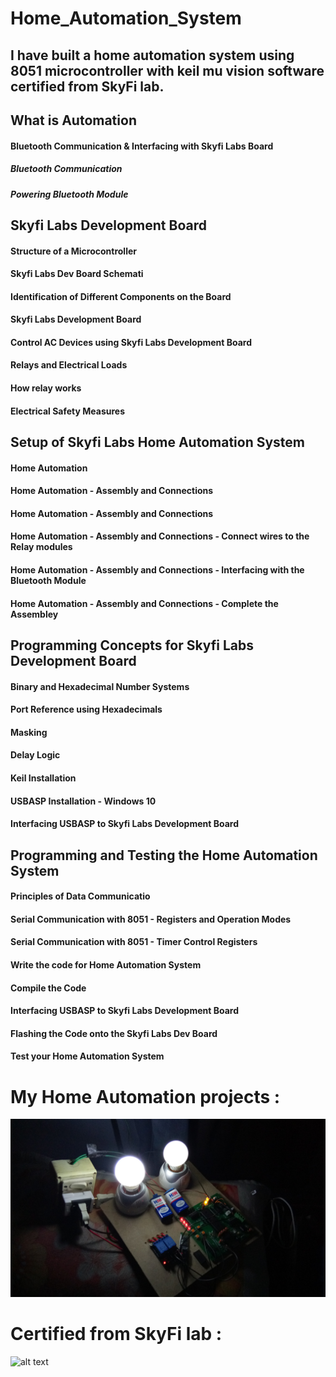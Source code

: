 # Home_Automation_System
## I have built a home automation system using 8051 microcontroller with keil mu vision software certified from SkyFi lab.
## What is Automation
#### Bluetooth Communication & Interfacing with Skyfi Labs Board
##### Bluetooth Communication
##### Powering Bluetooth Module
## Skyfi Labs Development Board
#### Structure of a Microcontroller
#### Skyfi Labs Dev Board Schemati
#### Identification of Different Components on the Board
#### Skyfi Labs Development Board
#### Control AC Devices using Skyfi Labs Development Board
#### Relays and Electrical Loads
#### How relay works	
#### Electrical Safety Measures
## Setup of Skyfi Labs Home Automation System
#### Home Automation
#### Home Automation - Assembly and Connections 
#### Home Automation - Assembly and Connections 
#### Home Automation - Assembly and Connections - Connect wires to the Relay modules
#### Home Automation - Assembly and Connections - Interfacing with the Bluetooth Module 
#### Home Automation - Assembly and Connections - Complete the Assembley 
## Programming Concepts for Skyfi Labs Development Board
#### Binary and Hexadecimal Number Systems 
#### Port Reference using Hexadecimals
#### Masking
#### Delay Logic
#### Keil Installation	
#### USBASP Installation - Windows 10
#### Interfacing USBASP to Skyfi Labs Development Board
## Programming and Testing the Home Automation System
#### Principles of Data Communicatio
#### Serial Communication with 8051 - Registers and Operation Modes
#### Serial Communication with 8051 - Timer Control Registers
#### Write the code for Home Automation System
#### Compile the Code	
#### Interfacing USBASP to Skyfi Labs Development Board
#### Flashing the Code onto the Skyfi Labs Dev Board	
#### Test your Home Automation System
# My Home Automation projects :

![alt text](https://github.com/Puja7629/Home_Automation_System/blob/master/IMG_20180103_144716.jpg)
# Certified from SkyFi lab :
![alt text]()

